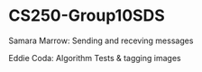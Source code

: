 # CS250-Group10SDS



Samara Marrow: Sending and receving messages


Eddie Coda: Algorithm Tests & tagging images
